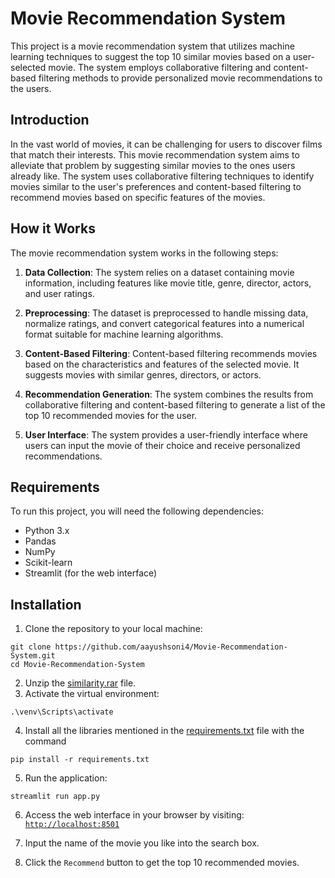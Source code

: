# Movie Recommendation System
This project is a movie recommendation system that utilizes machine learning techniques to suggest the top 10 similar movies based on a user-selected movie. The system employs collaborative filtering and content-based filtering methods to provide personalized movie recommendations to the users.


## Introduction

In the vast world of movies, it can be challenging for users to discover films that match their interests. This movie recommendation system aims to alleviate that problem by suggesting similar movies to the ones users already like. The system uses collaborative filtering techniques to identify movies similar to the user's preferences and content-based filtering to recommend movies based on specific features of the movies.

## How it Works

The movie recommendation system works in the following steps:

1. **Data Collection**: The system relies on a dataset containing movie information, including features like movie title, genre, director, actors, and user ratings.

2. **Preprocessing**: The dataset is preprocessed to handle missing data, normalize ratings, and convert categorical features into a numerical format suitable for machine learning algorithms.


3. **Content-Based Filtering**: Content-based filtering recommends movies based on the characteristics and features of the selected movie. It suggests movies with similar genres, directors, or actors.

4. **Recommendation Generation**: The system combines the results from collaborative filtering and content-based filtering to generate a list of the top 10 recommended movies for the user.

5. **User Interface**: The system provides a user-friendly interface where users can input the movie of their choice and receive personalized recommendations.

## Requirements

To run this project, you will need the following dependencies:

- Python 3.x
- Pandas
- NumPy
- Scikit-learn
- Streamlit (for the web interface)


## Installation

1. Clone the repository to your local machine:
```
git clone https://github.com/aayushsoni4/Movie-Recommendation-System.git
cd Movie-Recommendation-System
```
2. Unzip the [similarity.rar](https://github.com/aayushsoni4/Movie-Recommendation-System/blob/main/similarity.rar) file.
3. Activate the virtual environment:
```
.\venv\Scripts\activate
```
4. Install all the libraries mentioned in the [requirements.txt](https://github.com/aayushsoni4/Movie-Recommendation-System/blob/main/requirements.txt) file with the command 
```
pip install -r requirements.txt
```
5. Run the application:
```
streamlit run app.py
```
6. Access the web interface in your browser by visiting: [`http://localhost:8501`](http://localhost:8501/)

7. Input the name of the movie you like into the search box.

8. Click the `Recommend` button to get the top 10 recommended movies.
